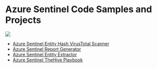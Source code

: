 # Azure Sentinel Code Samples and Projects

![](https://pngimg.com/uploads/github/github_PNG70.png)
* [Azure Sentinel Entity Hash VirusTotal Scanner](https://github.com/chihebchebbi/Azure-Sentinel-Entity-Hash-VT-Scanner)
* [Azure Sentinel Report Generator](https://github.com/chihebchebbi/Azure-Sentinel-Report-Generator)
* [Azure Sentinel Entity Extractor](https://github.com/chihebchebbi/Azure-Sentinel-Entity-Extractor)
* [Azure Sentinel TheHive Playbook](https://github.com/chihebchebbi/Azure-Sentinel-Hive-Playbook)
